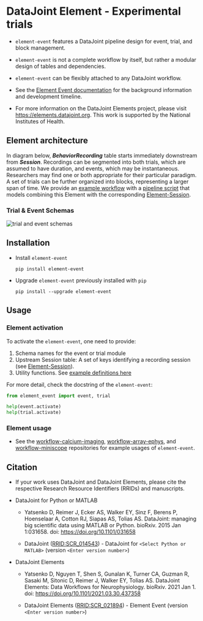# DataJoint Element - Experimental trials

+ `element-event` features a DataJoint pipeline design for event, trial, and block management. 

+ `element-event` is not a complete workflow by itself, but rather a modular design of tables and dependencies. 

+ `element-event` can be flexibly attached to any DataJoint workflow.

+ See the [Element Event documentation](https://elements.datajoint.org/description/event/) for the background information and development timeline.

+ For more information on the DataJoint Elements project, please visit https://elements.datajoint.org.  This work is supported by the National Institutes of Health.

## Element architecture

In diagram below, ***BehaviorRecording*** table starts immediately downstream from
***Session***. Recordings can be segmented into both trials, which are assumed to have 
duration, and events, which may be instantaneous. Researchers may find one or both  appropriate for their particular paradigm. A set of trials can be further organized into
blocks, representing a larger span of time. We provide an
[example workflow](https://github.com/datajoint/workflow-trial/) with a
[pipeline script](https://github.com/datajoint/workflow-trial/blob/main/workflow_trial/pipeline.py)
that models combining this Element with the corresponding 
[Element-Session](https://github.com/datajoint/element-session).

### Trial & Event Schemas

![trial and event schemas](./images/trial_event_diagram.svg)

## Installation

+ Install `element-event`
    ```
    pip install element-event
    ```

+ Upgrade `element-event` previously installed with `pip`
    ```
    pip install --upgrade element-event
    ```

<!---
+ Install `element-interface`

    + `element-interface` is a dependency of `element-event`, however it is not 
      contained within `requirements.txt`.

    ```
    pip install "element-interface @ git+https://github.com/datajoint/element-interface"
    ```
-->

## Usage

### Element activation

To activate the `element-event`, one need to provide:

1. Schema names for the event or trial module
2. Upstream Session table: A set of keys identifying a recording session (see [
Element-Session](https://github.com/datajoint/element-session)).
3. Utility functions. See 
[example definitions here](https://github.com/datajoint/workflow-trial/blob/main/workflow_trial/paths.py)

For more detail, check the docstring of the `element-event`:

```python
from element_event import event, trial

help(event.activate)
help(trial.activate)
```

### Element usage

+ See the 
[workflow-calcium-imaging](https://github.com/datajoint/workflow-calcium-imaging), 
[workflow-array-ephys](https://github.com/datajoint/workflow-array-ephys), and 
[workflow-miniscope](https://github.com/datajoint/workflow-miniscope) 
repositories for example usages of `element-event`.

## Citation

+ If your work uses DataJoint and DataJoint Elements, please cite the respective Research Resource Identifiers (RRIDs) and manuscripts.

+ DataJoint for Python or MATLAB
    + Yatsenko D, Reimer J, Ecker AS, Walker EY, Sinz F, Berens P, Hoenselaar A, Cotton RJ, Siapas AS, Tolias AS. DataJoint: managing big scientific data using MATLAB or Python. bioRxiv. 2015 Jan 1:031658. doi: https://doi.org/10.1101/031658

    + DataJoint ([RRID:SCR_014543](https://scicrunch.org/resolver/SCR_014543)) - DataJoint for `<Select Python or MATLAB>` (version `<Enter version number>`)

+ DataJoint Elements
    + Yatsenko D, Nguyen T, Shen S, Gunalan K, Turner CA, Guzman R, Sasaki M, Sitonic D, Reimer J, Walker EY, Tolias AS. DataJoint Elements: Data Workflows for Neurophysiology. bioRxiv. 2021 Jan 1. doi: https://doi.org/10.1101/2021.03.30.437358

    + DataJoint Elements ([RRID:SCR_021894](https://scicrunch.org/resolver/SCR_021894)) - Element Event (version `<Enter version number>`)